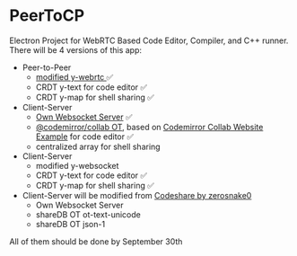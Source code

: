 # PeerToCP

Electron Project for WebRTC Based Code Editor, Compiler, and C++ runner.
There will be 4 versions of this app:

- Peer-to-Peer 
  - [modified y-webrtc  ](https://github.com/hockyy/y-webrtc)✅
  - CRDT y-text for code editor ✅
  - CRDT y-map for shell sharing ✅
- Client-Server 
  - [Own Websocket Server](https://github.com/hockyy/peertocp-server) ✅
  - [@codemirror/collab OT](https://github.com/codemirror/collab), based on [Codemirror Collab Website Example](https://github.com/codemirror/website/tree/master/site/examples/collab) for code editor ✅
  - centralized array for shell sharing
- Client-Server
  - modified y-websocket
  - CRDT y-text for code editor ✅
  - CRDT y-map for shell sharing ✅
- Client-Server will be modified from [Codeshare by zerosnake0](https://github.com/zerosnake0/codeshare)
  - Own Websocket Server
  - shareDB OT ot-text-unicode
  - shareDB OT json-1

All of them should be done by September 30th
